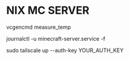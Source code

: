 # NIX MC SERVER

vcgencmd measure_temp

journalctl -u minecraft-server.service -f

sudo tailscale up --auth-key YOUR_AUTH_KEY
